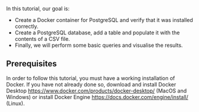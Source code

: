In this tutorial, our goal is:
- Create a Docker container for PostgreSQL and verify that it was installed correctly. 
- Create a PostgreSQL database, add a table and populate it with the contents of a CSV file. 
- Finally, we will perform some basic queries and visualise the results.

## Prerequisites
In order to follow this tutorial, you must have a working installation of Docker. If you have not already done
so, download and install Docker Desktop https://www.docker.com/products/docker-desktop/ (MacOS and Windows) or install Docker Engine https://docs.docker.com/engine/install/ (Linux).
